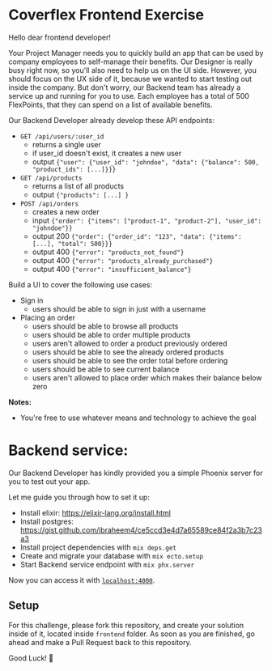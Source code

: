 # Coverflex Frontend Exercise

Hello dear frontend developer!

Your Project Manager needs you to quickly build an app that can be used by company employees  to self-manage their benefits.
Our Designer is really busy right now, so you'll also need to help us on the UI side. However, you should focus on the UX side of it, because we wanted to start testing out inside the company. But don't worry, our Backend team has already a service up and running for you to use.
Each employee has a total of 500 FlexPoints, that they can spend on a list of available benefits.

Our Backend Developer already develop these API endpoints:
- `GET /api/users/:user_id`
    - returns a single user
    - if user_id doesn't exist, it creates a new user
    - output `{"user": {"user_id": "johndoe", "data": {"balance": 500, "product_ids": [...]}}}`
- `GET /api/products`
    - returns a list of all products
    - output `{"products": [...] }`
- `POST /api/orders`
    - creates a new order
    - input `{"order": {"items": ["product-1", "product-2"], "user_id": "johndoe"}}`
    - output 200 `{"order": {"order_id": "123", "data": {"items": [...], "total": 500}}}`
    - output 400 `{"error": "products_not_found"}`
    - output 400 `{"error": "products_already_purchased"}`
    - output 400 `{"error": "insufficient_balance"}`
    
Build a UI to cover the following use cases:
- Sign in
    - users should be able to sign in just with a username
- Placing an order
    - users should be able to browse all products
    - users should be able to order multiple products
    - users aren't allowed to order a product previously ordered
    - users should be able to see the already ordered products
    - users should be able to see the order total before ordering
    - users should be able to see current balance
    - users aren't allowed to place order which makes their balance below zero

**Notes:**
- You're free to use whatever means and technology to achieve the goal


# Backend service:
Our Backend Developer has kindly provided you a simple Phoenix server for you to test out your app.

Let me guide you through how to set it up:
  * Install elixir: https://elixir-lang.org/install.html
  * Install postgres: https://gist.github.com/ibraheem4/ce5ccd3e4d7a65589ce84f2a3b7c23a3
  * Install project dependencies with `mix deps.get`
  * Create and migrate your database with `mix ecto.setup`
  * Start Backend service endpoint with `mix phx.server`

Now you can access it with [`localhost:4000`](http://localhost:4000).

## Setup

For this challenge, please fork this repository, and create your solution inside of it, located inside `frontend` folder.
As soon as you are finished, go ahead and make a Pull Request back to this repository.

Good Luck! 🙌
